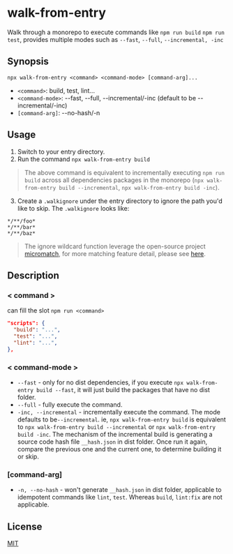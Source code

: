 # walk-from-entry

Walk through a monorepo to execute commands like `npm run build` `npm run test`, provides multiple modes such as `--fast`, `--full`, `--incremental, -inc`

## Synopsis

`npx walk-from-entry <command> <command-mode> [command-arg]...`

- `<command>`: build, test, lint...
- `<command-mode>`: --fast, --full, --incremental/-inc (default to be --incremental/-inc)
- `[command-arg]`: --no-hash/-n

## Usage

1. Switch to your entry directory.
2. Run the command `npx walk-from-entry build`

> The above command is equivalent to incrementally executing `npm run build` across all dependencies packages in the monorepo (`npx walk-from-entry build --incremental`, `npx walk-from-entry build -inc`).

3. Create a `.walkignore` under the entry directory to ignore the path you'd like to skip. The `.walkignore` looks like:

```
*/**/foo*
*/**/bar*
*/**/baz*
```

> The ignore wildcard function leverage the open-source project [micromatch](https://github.com/micromatch/micromatch), for more matching feature detail, please see [here](https://github.com/micromatch/micromatch#matching-features).

## Description

### < command >

<command> can fill the slot `npm run <command>`

```json
"scripts": {
  "build": "...",
  "test": "...",
  "lint": "...",
},
```

### < command-mode >

- `--fast` - only for no dist dependencies, if you execute `npx walk-from-entry build --fast`, it will just build the packages that have no dist folder.
- `--full` - fully execute the command.
- `-inc, --incremental` - incrementally execute the command. The mode defaults to be`--incremental`. ie, `npx walk-from-entry build` is equivalent to `npx walk-from-entry build --incremental` or `npx walk-from-entry build -inc`. The mechanism of the incremental build is generating a source code hash file `__hash.json` in dist folder. Once run it again, compare the previous one and the current one, to determine building it or skip.

### [command-arg]

- `-n, --no-hash` - won't generate `__hash.json` in dist folder, applicable to idempotent commands like `lint`, `test`. Whereas `build`, `lint:fix` are not applicable.

## License

[MIT](https://github.com/licaomeng/walk-from-entry/blob/master/LICENSE)
